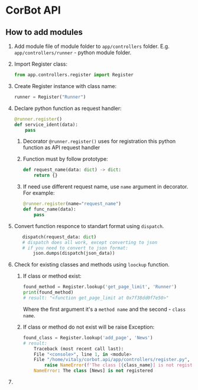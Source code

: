 # CorBot API

## How to add modules

1. Add module file of module folder to `app/controllers` folder. E.g. `app/controllers/runner` - python module folder.
1. Import Register class:

    ```python
    from app.controllers.register import Register
    ```

1. Create Register instance with class name:

    ```python
    runner = Register("Runner")
    ```

1. Declare python function as request handler:

    ```python
    @runner.register()
    def service_ident(data):
        pass
    ```

    1. Decorator `@runner.register()` uses for registration this python function as API request handler
    1. Function must by follow prototype:

        ```python
        def request_name(data: dict) -> dict:
            return {}
        ```

    1. If need use different request name, use `name` argument in decorator. For example:

        ```python
        @runner.register(name="request_name")
        def func_name(data):
            pass
        ```

1.  Сonvert function responce to standart format using `dispatch`.

     ```python
        dispatch(request_data: dict)
        # dispatch does all work, except converting to json
        # if you need to convert to json format:
            json.dumps(dispatch(json_data))
     ```


2.  Check for existing classes and methods using `loockup` function.

    1. If class or method exist:

        ```python
        found_method = Register.lookup('get_page_limit', 'Runner')
        print(found_method)
        # result: "<function get_page_limit at 0x7f38dd0f7e50>"
        ```

        Where the first argument it's a `method name` and the second - `class name`.


    2. If class or method do not exist will be raise Exception:

        ```python
        found_class = Register.lookup('add_page', 'News')
        # result:
            Traceback (most recent call last):
            File "<console>", line 1, in <module>
            File "/home/vitaly/corbot.api/app/controllers/register.py", line 33, in lookup
                raise NameError(f'The class [{class_name}] is not registered')
            NameError: The class [News] is not registered
        ```
1.  